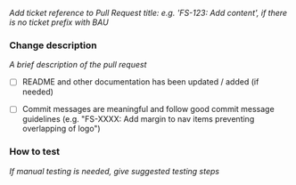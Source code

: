_Add ticket reference to Pull Request title: e.g. 'FS-123: Add content', if there is no ticket prefix with BAU_


### Change description
_A brief description of the pull request_ 

- [ ] README and other documentation has been updated / added (if needed)
- [ ] Commit messages are meaningful and follow good commit message guidelines (e.g. "FS-XXXX: Add margin to nav items preventing overlapping of logo")


### How to test
_If manual testing is needed, give suggested testing steps_
